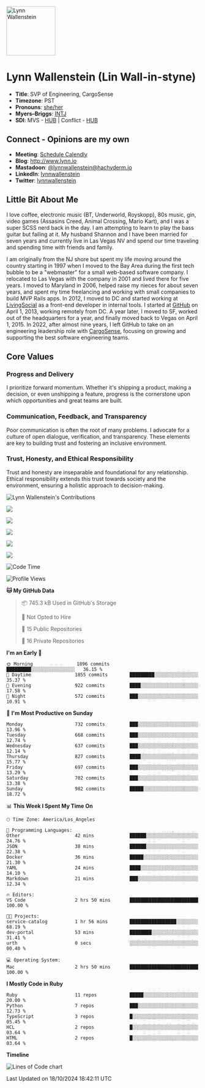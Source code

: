 <img src="https://user-images.githubusercontent.com/2606/58603343-41cfc300-8245-11e9-9777-331a47ceb635.jpg" alt="Lynn Wallenstein" width="128px" align="center" />


# Lynn Wallenstein (Lin Wall-in-styne)

- **Title**: SVP of Engineering, CargoSense
- **Timezone**: PST
- **Pronouns**: [she/her](https://pronouns.org/she-her)
- **Myers–Briggs**: [INTJ](https://www.16personalities.com/intj-personality)
- **SDI**: MVS - [HUB](strength-deployment-inventory.pdf) | Conflict - [HUB](strength-deployment-inventory.pdf)

## Connect - Opinions are my own
- **Meeting**: [Schedule Calendly](https://calendly.com/lynnwallenstein)
- **Blog**: http://www.lynn.io
- **Mastadoon**: [@lynnwallenstein@hachyderm.io](https://hachyderm.io/web/@lynnwallenstein)
- **LinkedIn**: [lynnwallenstein](https://www.linkedin.com/in/lynnwallenstein/) 
- **Twitter**: [lynnwallenstein](https://twitter.com/lynnwallenstein)

## Little Bit About Me

I love coffee, electronic music (BT, Underworld, Royskopp), 80s music, gin, video games (Assasins Creed, Animal Crossing, Mario Kart), and I was a super SCSS nerd back in the day. I am attempting to learn to play the bass guitar but failing at it. My husband Shannon and I have been married for seven years and currently live in Las Vegas NV and spend our time traveling and spending time with friends and family.

I am originally from the NJ shore but spent my life moving around the country starting in 1997 when I moved to the Bay Area during the first tech bubble to be a "webmaster" for a small web-based software company. I relocated to Las Vegas with the company in 2001 and lived there for five years. I moved to Maryland in 2006, helped raise my nieces for about seven years, and spent my time freelancing and working with small companies to build MVP Rails apps. In 2012, I moved to DC and started working at [LivingSocial](https://www.livingsocial.com/) as a front-end developer in internal tools. I started at [GitHub](https://www.github.com) on April 1, 2013, working remotely from DC. A year later, I moved to SF, worked out of the headquarters for a year, and finally moved back to Vegas on April 1, 2015. In 2022, after almost nine years, I left GitHub to take on an engineering leadership role with [CargoSense](http://www.cargosense.com), focusing on growing and supporting the best software engineering teams. 

## Core Values

### Progress and Delivery

I prioritize forward momentum. Whether it's shipping a product, making a decision, or even unshipping a feature, progress is the cornerstone upon which opportunities and great teams are built.

### Communication, Feedback, and Transparency

Poor communication is often the root of many problems. I advocate for a culture of open dialogue, verification, and transparency. These elements are key to building trust and fostering an inclusive environment.

### Trust, Honesty, and Ethical Responsibility

Trust and honesty are inseparable and foundational for any relationship. Ethical responsibility extends this trust towards society and the environment, ensuring a holistic approach to decision-making.

<img src="https://raw.githubusercontent.com/lynnwallenstein/lynnwallenstein/main/images/contributions.png" alt="Lynn Wallenstein's Contributions" />

![](http://github-profile-summary-cards.vercel.app/api/cards/profile-details?username=lynnwallenstein&theme=default)

![](http://github-profile-summary-cards.vercel.app/api/cards/repos-per-language?username=lynnwallenstein&theme=default)

![](http://github-profile-summary-cards.vercel.app/api/cards/most-commit-language?username=lynnwallenstein&theme=default)

![](http://github-profile-summary-cards.vercel.app/api/cards/stats?username=lynnwallenstein&theme=default)

![](http://github-profile-summary-cards.vercel.app/api/cards/productive-time?username=lynnwallenstein&theme=default&utcOffset=8)

<!--START_SECTION:waka-->
![Code Time](http://img.shields.io/badge/Code%20Time-153%20hrs-blue)

![Profile Views](http://img.shields.io/badge/Profile%20Views-0-blue)

**🐱 My GitHub Data** 

> 📦 745.3 kB Used in GitHub's Storage 
 > 
> 🚫 Not Opted to Hire
 > 
> 📜 15 Public Repositories 
 > 
> 🔑 16 Private Repositories 
 > 
**I'm an Early 🐤** 

```text
🌞 Morning                1896 commits        █████████░░░░░░░░░░░░░░░░   36.15 % 
🌆 Daytime                1855 commits        █████████░░░░░░░░░░░░░░░░   35.37 % 
🌃 Evening                922 commits         ████░░░░░░░░░░░░░░░░░░░░░   17.58 % 
🌙 Night                  572 commits         ███░░░░░░░░░░░░░░░░░░░░░░   10.91 % 
```
📅 **I'm Most Productive on Sunday** 

```text
Monday                   732 commits         ███░░░░░░░░░░░░░░░░░░░░░░   13.96 % 
Tuesday                  668 commits         ███░░░░░░░░░░░░░░░░░░░░░░   12.74 % 
Wednesday                637 commits         ███░░░░░░░░░░░░░░░░░░░░░░   12.14 % 
Thursday                 827 commits         ████░░░░░░░░░░░░░░░░░░░░░   15.77 % 
Friday                   697 commits         ███░░░░░░░░░░░░░░░░░░░░░░   13.29 % 
Saturday                 702 commits         ███░░░░░░░░░░░░░░░░░░░░░░   13.38 % 
Sunday                   982 commits         █████░░░░░░░░░░░░░░░░░░░░   18.72 % 
```


📊 **This Week I Spent My Time On** 

```text
🕑︎ Time Zone: America/Los_Angeles

💬 Programming Languages: 
Other                    42 mins             ██████░░░░░░░░░░░░░░░░░░░   24.76 % 
JSON                     38 mins             ██████░░░░░░░░░░░░░░░░░░░   22.38 % 
Docker                   36 mins             █████░░░░░░░░░░░░░░░░░░░░   21.30 % 
YAML                     24 mins             ████░░░░░░░░░░░░░░░░░░░░░   14.10 % 
Markdown                 21 mins             ███░░░░░░░░░░░░░░░░░░░░░░   12.34 % 

🔥 Editors: 
VS Code                  2 hrs 50 mins       █████████████████████████   100.00 % 

🐱‍💻 Projects: 
service-catalog          1 hr 56 mins        █████████████████░░░░░░░░   68.19 % 
dev-portal               53 mins             ████████░░░░░░░░░░░░░░░░░   31.41 % 
urth                     0 secs              ░░░░░░░░░░░░░░░░░░░░░░░░░   00.40 % 

💻 Operating System: 
Mac                      2 hrs 50 mins       █████████████████████████   100.00 % 
```

**I Mostly Code in Ruby** 

```text
Ruby                     11 repos            █████░░░░░░░░░░░░░░░░░░░░   20.00 % 
Python                   7 repos             ███░░░░░░░░░░░░░░░░░░░░░░   12.73 % 
TypeScript               3 repos             █░░░░░░░░░░░░░░░░░░░░░░░░   05.45 % 
HCL                      2 repos             █░░░░░░░░░░░░░░░░░░░░░░░░   03.64 % 
HTML                     2 repos             █░░░░░░░░░░░░░░░░░░░░░░░░   03.64 % 
```



**Timeline**

![Lines of Code chart](https://raw.githubusercontent.com/lynnwallenstein/lynnwallenstein/main/assets/bar_graph.png)


 Last Updated on 18/10/2024 18:42:11 UTC
<!--END_SECTION:waka-->
